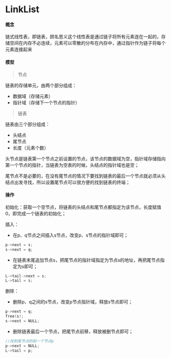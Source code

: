 # LinkList

#### 概念

链式线性表，即链表，顾名思义这个线性表是通过链子将所有元素连在一起的，存储空间在内存不必连续，元素可以零散的分布在内存中，通过指针作为链子将每个元素连接起来



#### 模型

> 节点

链表的存储单元，由两个部分组成：

- 数据域（存储元素）
- 指针域（存储下一个节点的指针）

> 链表

链表由三个部分组成：

- 头结点
- 尾节点
- 长度（元素个数）

头节点是链表第一个节点之前设置的节点，该节点的数据域为空，指针域存储指向第一个节点的指针，当链表为空表的时候，头结点的指针域也是空；

尾节点不是必要的，在没有尾节点的情况下要找到链表的最后一个节点就必须从头结点出发寻找，所以设置尾节点可以很方便的找到链表的终端；



#### 操作

初始化：获取一个空节点，将链表的头结点和尾节点都指定为该节点，长度赋值0，即完成一个链表的初始化；

插入：

- 在p、q节点之间插入s节点，改变p、s节点的指针域即可；

```c
p->next = s;
s->next = q;
```

- 在链表末尾追加节点s，把尾节点的指针域指定为节点s的地址，再把尾节点指定为s即可；

```c
L->tail->next = s;
L->tail = s;
```

删除：

- 删除p、q之间的s节点，改变p节点指针域，释放s节点即可；

```c
p->next = q;
free(s);
s->next = NULL;
```

- 删除链表最后一个节点，把尾节点前移，释放被删节点即可；

```c
//找到尾节点的前一个节点p
p->next = NULL;
L->tail = p;
```

